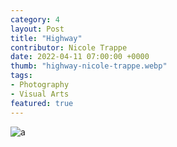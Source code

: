 ```yaml
---
category: 4
layout: Post
title: "Highway"
contributor: Nicole Trappe
date: 2022-04-11 07:00:00 +0000
thumb: "highway-nicole-trappe.webp"
tags: 
- Photography
- Visual Arts
featured: true
---
```

<img src="{{ site.baseurl }}/uploads/highway-nicole-trappe.jpg" 
    alt="a">
